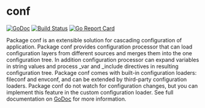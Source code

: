 # conf

[![GoDoc](https://godoc.org/github.com/iph0/conf?status.svg)](https://godoc.org/github.com/iph0/conf) [![Build Status](https://travis-ci.org/iph0/conf.svg?branch=master)](https://travis-ci.org/iph0/conf) [![Go Report Card](https://goreportcard.com/badge/github.com/iph0/conf)](https://goreportcard.com/report/github.com/iph0/conf)

Package conf is an extensible solution for cascading configuration of application.
Package conf provides configuration processor that can load configuration layers
from different sources and merges them into the one configuration tree. In addition
configuration processor can expand variables in string values and process _var
and _include directives in resulting configuration tree. Package conf comes with
built-in configuration loaders: fileconf and envconf, and can be extended by
third-party configuration loaders. Package conf do not watch for configuration
changes, but you can implement this feature in the custom configuration loader.
See full documentation on [GoDoc](https://godoc.org/github.com/iph0/conf) for
more information.